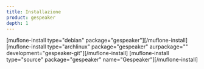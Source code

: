 ```yaml
---
title: Installazione
product: gespeaker
depth: 1
---
```


[muflone-install type="debian" package="gespeaker"][/muflone-install]
[muflone-install type="archlinux" package="gespeaker" aurpackage="" development="gespeaker-git"][/muflone-install]
[muflone-install type="source" package="gespeaker" name="Gespeaker"][/muflone-install]